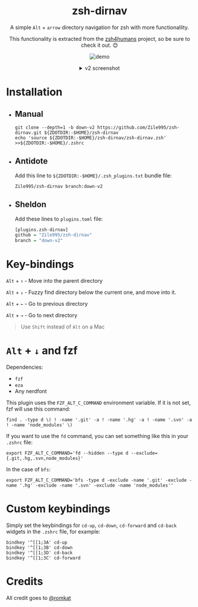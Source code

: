 <div align="center">

<h1>
zsh-dirnav
</h1>

A simple `Alt` + `arrow` directory navigation for zsh with more functionallity.

This functionality is extracted from the [zsh4humans](https://github.com/romkatv/zsh4humans) project, so be sure to check it out. :blush:

![demo](https://github.com/Zile995/zsh-dirnav/assets/32335484/28004500-fa24-4026-a56b-85a1a9e5c710)

<details>
<summary>v2 screenshot</summary>
  
![image](https://github.com/Zile995/zsh-dirnav/assets/32335484/643a307f-a2d4-4cd7-b271-6d9f6e421315)

</details>
  
</div>

# Installation
  - ## Manual
    ```Shell
    git clone --depth=1 -b down-v2 https://github.com/Zile995/zsh-dirnav.git ${ZDOTDIR:-$HOME}/zsh-dirnav
    echo 'source ${ZDOTDIR:-$HOME}/zsh-dirnav/zsh-dirnav.zsh' >>${ZDOTDIR:-$HOME}/.zshrc
    ```
  - ## Antidote
    Add this line to `${ZDOTDIR:-$HOME}/.zsh_plugins.txt` bundle file:

    ```Shell
    Zile995/zsh-dirnav branch:down-v2
    ```
  - ## Sheldon
    Add these lines to `plugins.toml` file:

    ```R
    [plugins.zsh-dirnav]
    github = "Zile995/zsh-dirnav"
    branch = "down-v2"
    ```
# Key-bindings
`Alt` + `↑` - Move into the parent directory

`Alt` + `↓` - Fuzzy find directory below the current one, and move into it.

`Alt` + `←` - Go to previous directory

`Alt` + `→` - Go to next directory

> Use `Shift` instead of `Alt` on a Mac

# `Alt` + `↓` and fzf
Dependencies:
  - `fzf`
  - `eza`
  - Any nerdfont

This plugin uses the `FZF_ALT_C_COMMAND` environment variable. If it is not set, fzf will use this command:
```Shell
find . -type d \( ! -name '.git' -a ! -name '.hg' -a ! -name '.svn' -a ! -name 'node_modules' \)
```
If you want to use the `fd` command, you can set something like this in your `.zshrc` file:
```Shell
export FZF_ALT_C_COMMAND='fd --hidden --type d --exclude={.git,.hg,.svn,node_modules}'
```
In the case of `bfs`:
```Shell
export FZF_ALT_C_COMMAND='bfs -type d -exclude -name '.git' -exclude -name '.hg' -exclude -name '.svn' -exclude -name 'node_modules''
```
# Custom keybindings
Simply set the keybindings for `cd-up`, `cd-down`, `cd-forward` and `cd-back` widgets in the `.zshrc` file, for example: 
```Shell
bindkey '^[[1;3A' cd-up
bindkey '^[[1;3B' cd-down
bindkey '^[[1;3D' cd-back
bindkey '^[[1;3C' cd-forward
```
# Credits
All credit goes to [@romkat](https://github.com/romkatv)
